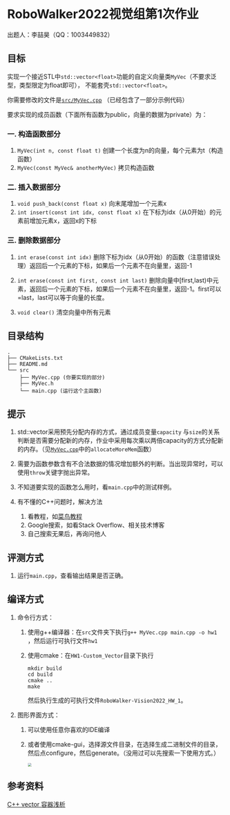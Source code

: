 # RoboWalker2022视觉组第1次作业

出题人：李喆昊（QQ：1003449832）




## 目标

实现一个接近STL中``std::vector<float>``功能的自定义向量类``MyVec``（不要求泛型，类型限定为float即可），
不能套壳``std::vector<float>``。

你需要修改的文件是[``src/MyVec.cpp``](./src/MyVec.cpp) （已经包含了一部分示例代码）

要求实现的成员函数（下面所有函数为public，向量的数据为private）为：

### 一. 构造函数部分
1. ``MyVec(int n, const float t)`` 创建一个长度为n的向量，每个元素为t（构造函数）
2. ``MyVec(const MyVec& anotherMyVec)`` 拷贝构造函数

### 二. 插入数据部分
1. ``void push_back(const float x)`` 向末尾增加一个元素x
2. ``int insert(const int idx, const float x)`` 在下标为idx（从0开始）的元素前增加元素x，返回x的下标

### 三. 删除数据部分
1. ``int erase(const int idx)`` 删除下标为idx（从0开始）的函数（注意错误处理）返回后一个元素的下标，如果后一个元素不在向量里，返回-1 

2. ``int erase(const int first, const int last)`` 删除向量中[first,last)中元素，返回后一个元素的下标，如果后一个元素不在向量里，返回-1。first可以=last，last可以等于向量的长度。

3. ``void clear()`` 清空向量中所有元素

    

## 目录结构

```
.
├── CMakeLists.txt
├── README.md
└── src
    ├── MyVec.cpp (你要实现的部分)
    ├── MyVec.h
    └── main.cpp (运行这个主函数)
```



## 提示

1. std::vector采用预先分配内存的方式，通过成员变量``capacity`` 与``size``的关系判断是否需要分配新的内存，作业中采用每次乘以两倍capacity的方式分配新的内存。（见[``MyVec.cpp``](./src/MyVec.cpp)中的``allocateMoreMem``函数）
2. 需要为函数参数含有不合法数据的情况增加额外的判断。当出现异常时，可以使用``throw``关键字抛出异常。
3. 不知道要实现的函数怎么用时，看``main.cpp``中的测试样例。 
4. 有不懂的C++问题时，解决方法

    1. 看教程，如[菜鸟教程](https://www.runoob.com/cplusplus/cpp-tutorial.html)
    2. Google搜索，如看Stack Overflow、相关技术博客
    3. 自己搜索无果后，再询问他人



## 评测方式

1. 运行``main.cpp``，查看输出结果是否正确。



## 编译方式

1. 命令行方式：

    1. 使用g++编译器：在``src``文件夹下执行``g++ MyVec.cpp main.cpp -o hw1 ``，然后运行可执行文件``hw1``

    2. 使用cmake：在``HW1-Custom_Vector``目录下执行

        ```shell
        mkdir build 
        cd build 
        cmake ..
        make 
        ```

        然后执行生成的可执行文件``RoboWalker-Vision2022_HW_1``。

2. 图形界面方式：

    1. 可以使用任意你喜欢的IDE编译

    2. 或者使用cmake-gui，选择源文件目录，在选择生成二进制文件的目录，然后点configure，然后generate。（没用过可以先搜索一下使用方式。）

        <img src="./imgs/cmake-gui.png" style="zoom:50%;" />



 

## 参考资料
[C++ vector 容器浅析](https://www.runoob.com/w3cnote/cpp-vector-container-analysis.html)

